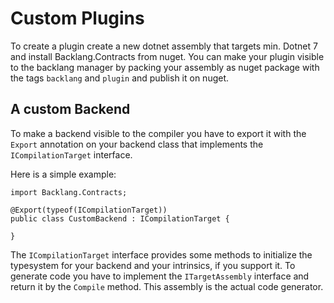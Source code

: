 # Custom Plugins

To create a plugin create a new dotnet assembly that targets min. Dotnet 7 and install Backlang.Contracts from nuget. You can make your plugin visible to the backlang manager by packing your assembly as nuget package with the tags `backlang` and `plugin` and publish it on nuget.

## A custom Backend

To make a backend visible to the compiler you have to export it with the `Export` annotation on your backend class that implements the `ICompilationTarget` interface. 

Here is a simple example:

```back
import Backlang.Contracts;

@Export(typeof(ICompilationTarget))
public class CustomBackend : ICompilationTarget {

}
```

The `ICompilationTarget` interface provides some methods to initialize the typesystem for your backend and your intrinsics, if you support it. To generate code you have to implement the `ITargetAssembly` interface and return it by the `Compile` method. This assembly is the actual code generator. 